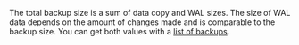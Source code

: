 The total backup size is a sum of data copy and WAL sizes. The size of WAL data depends on the amount of changes made and is comparable to the backup size. You can get both values with a [list of backups](../../../managed-greenplum/operations/cluster-backups.md#list-backups).
